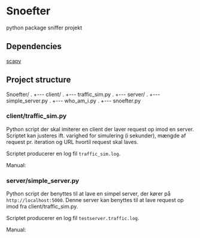# Snoefter
python package sniffer projekt

## Dependencies
[scapy](https://scapy.net/)

## Project structure
<!-- Snoefter/
├── client/
│   └── traffic_sim.py
├── server/
│   ├── simple_server.py
│   └── who_am_i.py
└── snoefter.py -->
Snoefter/
.
+--- client/
.    +--- traffic_sim.py
.
+--- server/
.    +--- simple_server.py
.    +--- who_am_i.py
.
+--- snoefter.py

### client/traffic_sim.py
Python script der skal imiterer en client der laver request op imod en server. Scriptet kan justeres ift. varighed for simulering (i sekunder), mængde af request pr. iteration og URL hvortil request skal laves.

Scriptet producerer en log fil `traffic_sim.log`.

Manual:

### server/simple_server.py
Python script der benyttes til at lave en simpel server, der kører på `http://localhost:5000`. Denne server kan benyttes til at lave request op imod fra client/traffic_sim.py.

Scriptet producerer en log fil `testserver.traffic.log`.

Manual:
